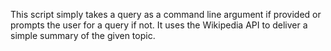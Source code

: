 This script simply takes a query as a command line argument if provided or prompts the user for a query if not.
It uses the Wikipedia API to deliver a simple summary of the given topic.